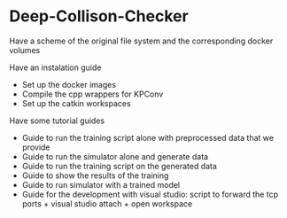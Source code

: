 # Deep-Collison-Checker


Have a scheme of the original file system and the corresponding docker volumes

Have an instalation guide

 - Set up the docker images
 - Compile the cpp wrappers for KPConv
 - Set up the catkin workspaces

Have some tutorial guides

 - Guide to run the training script alone with preprocessed data that we provide
 - Guide to run the simulator alone and generate data
 - Guide to run the training script on the generated data
 - Guide to show the results of the training
 - Guide to run simulator with a trained model
 - Guide for the development with visual studio: script to forward the tcp ports + visual studio attach + open workspace
